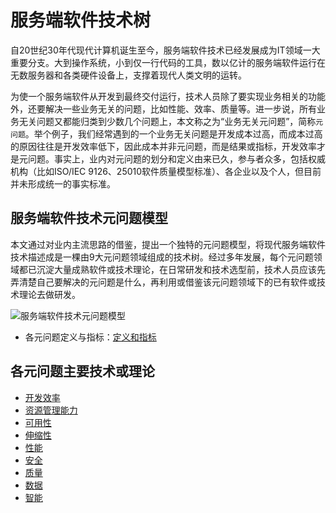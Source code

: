 # 服务端软件技术树

自20世纪30年代现代计算机诞生至今，服务端软件技术已经发展成为IT领域一大重要分支。大到操作系统，小到仅一行代码的工具，数以亿计的服务端软件运行在无数服务器和各类硬件设备上，支撑着现代人类文明的运转。

为使一个服务端软件从开发到最终交付运行，技术人员除了要实现业务相关的功能外，还要解决一些业务无关的问题，比如性能、效率、质量等。进一步说，所有业务无关问题又都能归类到少数几个问题上，本文称之为“业务无关元问题”，简称`元问题`。举个例子，我们经常遇到的一个业务无关问题是开发成本过高，而成本过高的原因往往是开发效率低下，因此成本并非元问题，而是结果或指标，开发效率才是元问题。事实上，业内对元问题的划分和定义由来已久，参与者众多，包括权威机构（比如ISO/IEC 9126、25010软件质量模型标准）、各企业以及个人，但目前并未形成统一的事实标准。

## 服务端软件技术元问题模型

本文通过对业内主流思路的借鉴，提出一个独特的元问题模型，将现代服务端软件技术描述成是一棵由9大元问题领域组成的技术树。经过多年发展，每个元问题领域都已沉淀大量成熟软件或技术理论，在日常研发和技术选型前，技术人员应该先弄清楚自己要解决的元问题是什么，再利用或借鉴该元问题领域下的已有软件或技术理论去做研发。

![服务端软件技术元问题模型](https://github.com/star2478/server-tech-tree/blob/master/img/server-tech-tree-model.png)

* 各元问题定义与指标：[定义和指标](https://github.com/star2478/server-tech-tree/blob/master/定义和指标.md)

## 各元问题主要技术或理论
* [开发效率](https://github.com/star2478/server-tech-tree/blob/master/开发效率.md)
* [资源管理能力](https://github.com/star2478/server-tech-tree/blob/master/资源管理能力.md)
* [可用性](https://github.com/star2478/server-tech-tree/blob/master/可用性.md)
* [伸缩性](https://github.com/star2478/server-tech-tree/blob/master/伸缩性.md)
* [性能](https://github.com/star2478/server-tech-tree/blob/master/性能.md)
* [安全](https://github.com/star2478/server-tech-tree/blob/master/安全.md)
* [质量](https://github.com/star2478/server-tech-tree/blob/master/质量.md)
* [数据](https://github.com/star2478/server-tech-tree/blob/master/数据.md)
* [智能](https://github.com/star2478/server-tech-tree/blob/master/智能.md)
